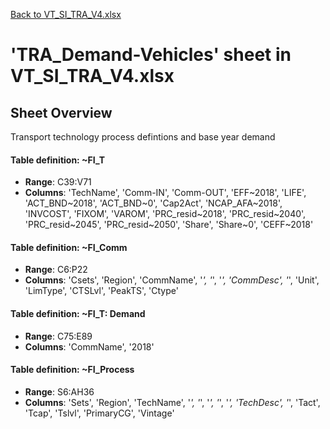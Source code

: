 [Back to VT_SI_TRA_V4.xlsx](README.md)

# 'TRA_Demand-Vehicles' sheet in VT_SI_TRA_V4.xlsx

## Sheet Overview

Transport technology process defintions and base year demand

#### Table definition: ~FI_T
- **Range**: C39:V71
- **Columns**: 'TechName', 'Comm-IN', 'Comm-OUT', 'EFF~2018', 'LIFE', 'ACT_BND~2018', 'ACT_BND~0', 'Cap2Act', 'NCAP_AFA~2018', 'INVCOST', 'FIXOM', 'VAROM', 'PRC_resid~2018', 'PRC_resid~2040', 'PRC_resid~2045', 'PRC_resid~2050', 'Share', 'Share~0', 'CEFF~2018'

#### Table definition: ~FI_Comm
- **Range**: C6:P22
- **Columns**: 'Csets', 'Region', 'CommName', '*', '*', '*', 'CommDesc', '*', 'Unit', 'LimType', 'CTSLvl', 'PeakTS', 'Ctype'

#### Table definition: ~FI_T: Demand
- **Range**: C75:E89
- **Columns**: 'CommName', '2018'

#### Table definition: ~FI_Process
- **Range**: S6:AH36
- **Columns**: 'Sets', 'Region', 'TechName', '*', '*', '*', '*', '*', 'TechDesc', '*', 'Tact', 'Tcap', 'Tslvl', 'PrimaryCG', 'Vintage'

